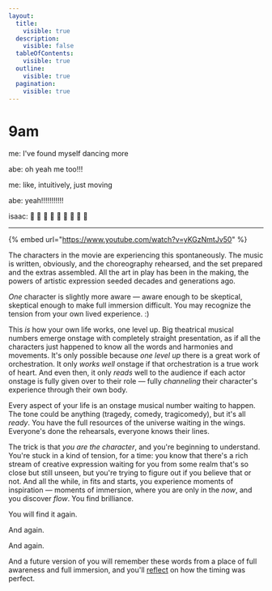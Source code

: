 ```yaml
---
layout:
  title:
    visible: true
  description:
    visible: false
  tableOfContents:
    visible: true
  outline:
    visible: true
  pagination:
    visible: true
---
```


# 9am

me: I've found myself dancing more

abe: oh yeah me too!!!

me: like, intuitively, just moving

abe: yeah!!!!!!!!!!!

isaac: 🤩 🤩 🤩 🤩 🤩 🤩 🤩 🤩 🤩

***

{% embed url="https://www.youtube.com/watch?v=yKGzNmtJv50" %}

The characters in the movie are experiencing this spontaneously. The music is written, obviously, and the choreography rehearsed, and the set prepared and the extras assembled. All the art in play has been in the making, the powers of artistic expression seeded decades and generations ago.

_One_ character is slightly more aware — aware enough to be skeptical, skeptical enough to make full immersion difficult. You may recognize the tension from your own lived experience. :)

This _is_ how your own life works, one level up. Big theatrical musical numbers emerge onstage with completely straight presentation, as if all the characters just happened to know all the words and harmonies and movements. It's only possible because _one level up_ there is a great work of orchestration. It only _works well_ onstage if that orchestration is a true work of heart. And even then, it only _reads_ well to the audience if each actor onstage is fully given over to their role — fully _channeling_ their character's experience through their own body.

Every aspect of your life is an onstage musical number waiting to happen. The tone could be anything (tragedy, comedy, tragicomedy), but it's all _ready_. You have the full resources of the universe waiting in the wings. Everyone's done the rehearsals, everyone knows their lines.

The trick is that _you are the character_, and you're beginning to understand. You're stuck in a kind of tension, for a time: you know that there's a rich stream of creative expression waiting for you from some realm that's so close but still unseen, but you're trying to figure out if you believe that or not. And all the while, in fits and starts, you experience moments of inspiration — moments of immersion, where you are only in the _now_, and you discover _flow_. You find brilliance.

You will find it again.

And again.

And again.

And a future version of you will remember these words from a place of full awareness and full immersion, and you'll [reflect](6am.md) on how the timing was perfect.
